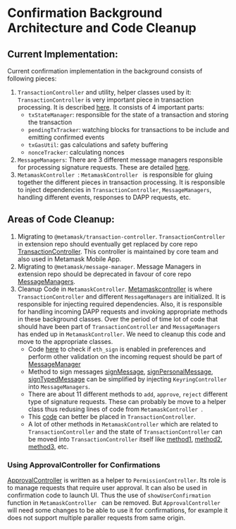 # Confirmation Background Architecture and Code Cleanup

## Current Implementation:

Current confirmation implementation in the background consists of following pieces:

1. `TransactionController` and utility, helper classes used by it:
   `TransactionController` is very important piece in transaction processing. It is described [here](https://github.com/MetaMask/metamask-extension/tree/develop/app/scripts/controllers/transactions#transaction-controller). It consists of 4 important parts:
   - `txStateManager`: responsible for the state of a transaction and storing the transaction
   - `pendingTxTracker`: watching blocks for transactions to be include and emitting confirmed events
   - `txGasUtil`: gas calculations and safety buffering
   - `nonceTracker`: calculating nonces
2. `MessageManagers`:
   There are 3 different message managers responsible for processing signature requests. These are detailed [here](https://github.com/MetaMask/metamask-extension/tree/develop/docs/refactoring/signature-request#proposed-refactoring).
3. `MetamaskController `:
   `MetamaskController ` is responsible for gluing together the different pieces in transaction processing. It is responsible to inject dependencies in `TransactionController`, `MessageManagers`, handling different events, responses to DAPP requests, etc.

## Areas of Code Cleanup:

1. Migrating to `@metamask/transaction-controller`. `TransactionController` in extension repo should eventually get replaced by core repo [TransactionController](https://github.com/MetaMask/core/tree/main/packages/transaction-controller). This controller is maintained by core team and also used in Metamask Mobile App.
2. Migrating to `@metamask/message-manager`. Message Managers in extension repo should be deprecated in favour of core repo [MessageManagers](https://github.com/MetaMask/core/tree/main/packages/message-manager).
3. Cleanup Code in `MetamaskController`. [Metamaskcontroller](https://github.com/MetaMask/metamask-extension/blob/develop/app/scripts/metamask-controller.js) is where `TransactionController` and different `MessageManagers` are initialized. It is responsible for injecting required dependencies. Also, it is responsible for handling incoming DAPP requests and invoking appropriate methods in these background classes. Over the period of time lot of code that should have been part of `TransactionController` and `MessageManagers` has ended up in `MetamaskController`. We need to cleanup this code and move to the appropriate classes.
   - Code [here](https://github.com/MetaMask/metamask-extension/blob/bc19856d5d9ad1831e1722c84fe6161bed7a0a5a/app/scripts/metamask-controller.js#L3097) to check if `eth_sign` is enabled in preferences and perform other validation on the incoming request should be part of [MessageManager](https://github.com/MetaMask/metamask-extension/blob/develop/app/scripts/lib/message-manager.js)
   - Method to sign messages [signMessage](https://github.com/MetaMask/metamask-extension/blob/bc19856d5d9ad1831e1722c84fe6161bed7a0a5a/app/scripts/metamask-controller.js#L3158), [signPersonalMessage](https://github.com/MetaMask/metamask-extension/blob/bc19856d5d9ad1831e1722c84fe6161bed7a0a5a/app/scripts/metamask-controller.js#L3217), [signTypedMessage](https://github.com/MetaMask/metamask-extension/blob/bc19856d5d9ad1831e1722c84fe6161bed7a0a5a/app/scripts/metamask-controller.js#L3470) can be simplified by injecting `KeyringController` into `MessageManagers`.
   - There are about 11 different methods to `add`, `approve`, `reject` different type of signature requests. These can probably be move to a helper class thus redusing lines of code from `MetamaskController `.
   - This [code](https://github.com/MetaMask/metamask-extension/blob/bc19856d5d9ad1831e1722c84fe6161bed7a0a5a/app/scripts/metamask-controller.js#L959) can better be placed in `TransactionController`.
   - A lot of other methods in `MetamaskController` which are related to `TransactionController` and the state of `TransactionController` can be moved into `TransactionController` itself like [method1](https://github.com/MetaMask/metamask-extension/blob/bc19856d5d9ad1831e1722c84fe6161bed7a0a5a/app/scripts/metamask-controller.js#L1179), [method2](https://github.com/MetaMask/metamask-extension/blob/bc19856d5d9ad1831e1722c84fe6161bed7a0a5a/app/scripts/metamask-controller.js#L3570), [method3](https://github.com/MetaMask/metamask-extension/blob/bc19856d5d9ad1831e1722c84fe6161bed7a0a5a/app/scripts/metamask-controller.js#L4349), etc.

### Using ApprovalController for Confirmations

[ApprovalController](https://github.com/MetaMask/core/tree/main/packages/approval-controller) is written as a helper to `PermissionController`. Its role is to manage requests that require user approval. It can also be used in confirmation code to launch UI. Thus the use of `showUserConfirmation` function in `MetamaskController ` can be removed.
But `ApprovalController` will need some changes to be able to use it for confirmations, for example it does not support multiple paraller requests from same origin.
